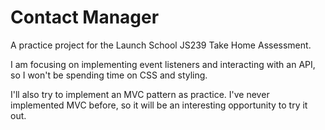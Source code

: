 # Contact Manager
A practice project for the Launch School JS239 Take Home Assessment. 

I am focusing on implementing event listeners and interacting with an API, so I won't be spending time on CSS and styling.

I'll also try to implement an MVC pattern as practice. I've never implemented MVC before, so it will be an interesting opportunity to try it out.
